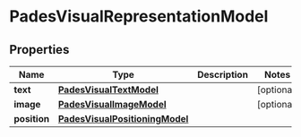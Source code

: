 

# PadesVisualRepresentationModel


## Properties

| Name | Type | Description | Notes |
|------------ | ------------- | ------------- | -------------|
|**text** | [**PadesVisualTextModel**](PadesVisualTextModel.md) |  |  [optional] |
|**image** | [**PadesVisualImageModel**](PadesVisualImageModel.md) |  |  [optional] |
|**position** | [**PadesVisualPositioningModel**](PadesVisualPositioningModel.md) |  |  |




